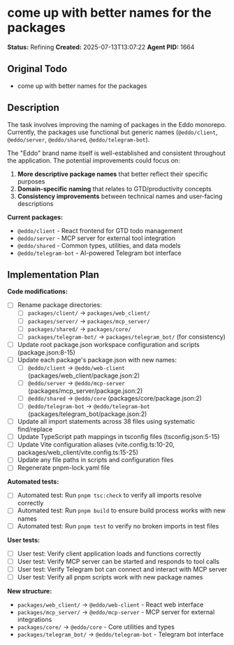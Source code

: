 # come up with better names for the packages

**Status:** Refining
**Created:** 2025-07-13T13:07:22
**Agent PID:** 1664

## Original Todo

- come up with better names for the packages

## Description

The task involves improving the naming of packages in the Eddo monorepo. Currently, the packages use functional but generic names (`@eddo/client`, `@eddo/server`, `@eddo/shared`, `@eddo/telegram-bot`). 

The "Eddo" brand name itself is well-established and consistent throughout the application. The potential improvements could focus on:

1. **More descriptive package names** that better reflect their specific purposes
2. **Domain-specific naming** that relates to GTD/productivity concepts  
3. **Consistency improvements** between technical names and user-facing descriptions

**Current packages:**
- `@eddo/client` - React frontend for GTD todo management
- `@eddo/server` - MCP server for external tool integration  
- `@eddo/shared` - Common types, utilities, and data models
- `@eddo/telegram-bot` - AI-powered Telegram bot interface

## Implementation Plan

**Code modifications:**
- [ ] Rename package directories:
  - [ ] `packages/client/` → `packages/web_client/`
  - [ ] `packages/server/` → `packages/mcp_server/`
  - [ ] `packages/shared/` → `packages/core/`
  - [ ] `packages/telegram-bot/` → `packages/telegram_bot/` (for consistency)
- [ ] Update root package.json workspace configuration and scripts (package.json:8-15)
- [ ] Update each package's package.json with new names:
  - [ ] `@eddo/client` → `@eddo/web-client` (packages/web_client/package.json:2)
  - [ ] `@eddo/server` → `@eddo/mcp-server` (packages/mcp_server/package.json:2)
  - [ ] `@eddo/shared` → `@eddo/core` (packages/core/package.json:2)
  - [ ] `@eddo/telegram-bot` → `@eddo/telegram-bot` (packages/telegram_bot/package.json:2)
- [ ] Update all import statements across 38 files using systematic find/replace
- [ ] Update TypeScript path mappings in tsconfig files (tsconfig.json:5-15)
- [ ] Update Vite configuration aliases (vite.config.ts:10-20, packages/web_client/vite.config.ts:15-25)
- [ ] Update any file paths in scripts and configuration files
- [ ] Regenerate pnpm-lock.yaml file

**Automated tests:**
- [ ] Automated test: Run `pnpm tsc:check` to verify all imports resolve correctly
- [ ] Automated test: Run `pnpm build` to ensure build process works with new names
- [ ] Automated test: Run `pnpm test` to verify no broken imports in test files

**User tests:**
- [ ] User test: Verify client application loads and functions correctly
- [ ] User test: Verify MCP server can be started and responds to tool calls
- [ ] User test: Verify Telegram bot can connect and interact with MCP server
- [ ] User test: Verify all pnpm scripts work with new package names

**New structure:**
- `packages/web_client/` → `@eddo/web-client` - React web interface
- `packages/mcp_server/` → `@eddo/mcp-server` - MCP server for external integrations
- `packages/core/` → `@eddo/core` - Core utilities and types
- `packages/telegram_bot/` → `@eddo/telegram-bot` - Telegram bot interface